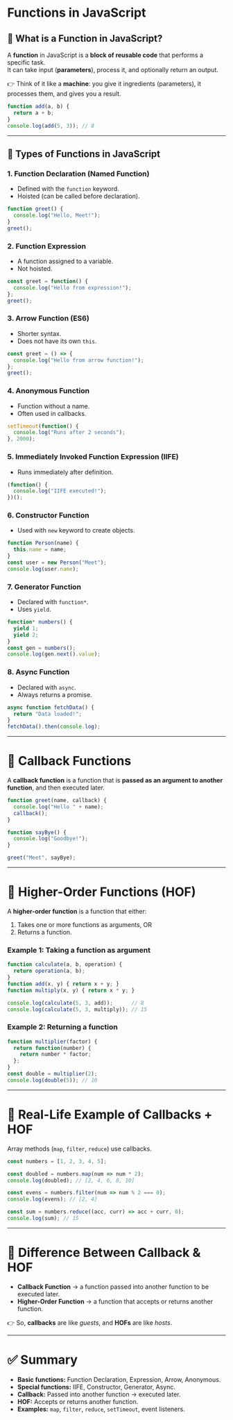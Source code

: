 # Functions in JavaScript

## 🔹 What is a Function in JavaScript?
A **function** in JavaScript is a **block of reusable code** that performs a specific task.  
It can take input (**parameters**), process it, and optionally return an output.

👉 Think of it like a **machine**: you give it ingredients (parameters), it processes them, and gives you a result.

```js
function add(a, b) {
  return a + b;
}
console.log(add(5, 3)); // 8
```

---

## 🔹 Types of Functions in JavaScript

### 1. Function Declaration (Named Function)
- Defined with the `function` keyword.
- Hoisted (can be called before declaration).

```js
function greet() {
  console.log("Hello, Meet!");
}
greet();
```

### 2. Function Expression
- A function assigned to a variable.
- Not hoisted.

```js
const greet = function() {
  console.log("Hello from expression!");
};
greet();
```

### 3. Arrow Function (ES6)
- Shorter syntax.
- Does not have its own `this`.

```js
const greet = () => {
  console.log("Hello from arrow function!");
};
greet();
```

### 4. Anonymous Function
- Function without a name.
- Often used in callbacks.

```js
setTimeout(function() {
  console.log("Runs after 2 seconds");
}, 2000);
```

### 5. Immediately Invoked Function Expression (IIFE)
- Runs immediately after definition.

```js
(function() {
  console.log("IIFE executed!");
})();
```

### 6. Constructor Function
- Used with `new` keyword to create objects.

```js
function Person(name) {
  this.name = name;
}
const user = new Person("Meet");
console.log(user.name);
```

### 7. Generator Function
- Declared with `function*`.
- Uses `yield`.

```js
function* numbers() {
  yield 1;
  yield 2;
}
const gen = numbers();
console.log(gen.next().value);
```

### 8. Async Function
- Declared with `async`.
- Always returns a promise.

```js
async function fetchData() {
  return "Data loaded!";
}
fetchData().then(console.log);
```

---

# 🔹 Callback Functions

A **callback function** is a function that is **passed as an argument to another function**, and then executed later.

```js
function greet(name, callback) {
  console.log("Hello " + name);
  callback();
}

function sayBye() {
  console.log("Goodbye!");
}

greet("Meet", sayBye);
```

---

# 🔹 Higher-Order Functions (HOF)

A **higher-order function** is a function that either:
1. Takes one or more functions as arguments, OR  
2. Returns a function.

### Example 1: Taking a function as argument
```js
function calculate(a, b, operation) {
  return operation(a, b);
}
function add(x, y) { return x + y; }
function multiply(x, y) { return x * y; }

console.log(calculate(5, 3, add));      // 8
console.log(calculate(5, 3, multiply)); // 15
```

### Example 2: Returning a function
```js
function multiplier(factor) {
  return function(number) {
    return number * factor;
  };
}
const double = multiplier(2);
console.log(double(5)); // 10
```

---

# 🔹 Real-Life Example of Callbacks + HOF

Array methods (`map`, `filter`, `reduce`) use callbacks.

```js
const numbers = [1, 2, 3, 4, 5];

const doubled = numbers.map(num => num * 2);
console.log(doubled); // [2, 4, 6, 8, 10]

const evens = numbers.filter(num => num % 2 === 0);
console.log(evens); // [2, 4]

const sum = numbers.reduce((acc, curr) => acc + curr, 0);
console.log(sum); // 15
```

---

# 🔹 Difference Between Callback & HOF

- **Callback Function** → a function passed into another function to be executed later.  
- **Higher-Order Function** → a function that accepts or returns another function.  

👉 So, **callbacks** are like *guests*, and **HOFs** are like *hosts*.  

---

# ✅ Summary

- **Basic functions:** Function Declaration, Expression, Arrow, Anonymous.  
- **Special functions:** IIFE, Constructor, Generator, Async.  
- **Callback:** Passed into another function → executed later.  
- **HOF:** Accepts or returns another function.  
- **Examples:** `map`, `filter`, `reduce`, `setTimeout`, event listeners.  

